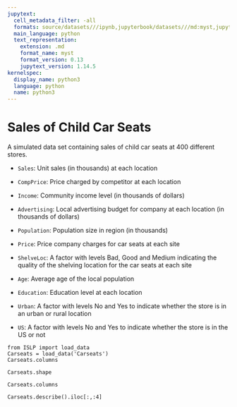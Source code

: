 ```yaml
---
jupytext:
  cell_metadata_filter: -all
  formats: source/datasets///ipynb,jupyterbook/datasets///md:myst,jupyterbook/datasets///ipynb
  main_language: python
  text_representation:
    extension: .md
    format_name: myst
    format_version: 0.13
    jupytext_version: 1.14.5
kernelspec:
  display_name: python3
  language: python
  name: python3
---
```


# Sales of Child Car Seats

A simulated data set containing sales of child car seats at 400
different stores.

- `Sales`: Unit sales (in thousands) at each location

- `CompPrice`: Price charged by competitor at each location

- `Income`: Community income level (in thousands of dollars)

- `Advertising`: Local advertising budget for company at each location (in thousands of dollars)

- `Population`: Population size in region (in thousands)

- `Price`: Price company charges for car seats at each site

- `ShelveLoc`: A factor with levels Bad, Good and Medium indicating the quality of the shelving location for the car seats at each site

- `Age`: Average age of the local population

- `Education`: Education level at each location

- `Urban`: A factor with levels No and Yes to indicate whether the store is in an urban or rural location

- `US`: A factor with levels No and Yes to indicate whether the store is in the US or not

```{code-cell}
from ISLP import load_data
Carseats = load_data('Carseats')
Carseats.columns
```

```{code-cell}
Carseats.shape
```

```{code-cell}
Carseats.columns
```

```{code-cell}
Carseats.describe().iloc[:,:4]
```
